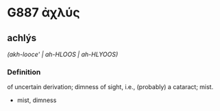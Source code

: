# G887 ἀχλύς

## achlýs

_(akh-looce' | ah-HLOOS | ah-HLYOOS)_

### Definition

of uncertain derivation; dimness of sight, i.e., (probably) a cataract; mist.

- mist, dimness

